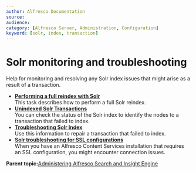 ```yaml
---
author: Alfresco Documentation
source: 
audience: 
category: [Alfresco Server, Administration, Configuration]
keyword: [solr, index, transaction]
---
```


# Solr monitoring and troubleshooting

Help for monitoring and resolving any Solr index issues that might arise as a result of a transaction.

-   **[Performing a full reindex with Solr](../tasks/solr-reindex.md)**  
This task describes how to perform a full Solr reindex.
-   **[Unindexed Solr Transactions](../concepts/solr-unindex.md)**  
You can check the status of the Solr index to identify the nodes to a transaction that failed to index.
-   **[Troubleshooting Solr Index](../concepts/solr-index-fix.md)**  
Use this information to repair a transaction that failed to index.
-   **[Solr troubleshooting for SSL configurations](../concepts/solr-troubleshooting.md)**  
When you have an Alfresco Content Services installation that requires an SSL configuration, you might encounter connection issues.

**Parent topic:**[Administering Alfresco Search and Insight Engine](../concepts/search-admin.md)

